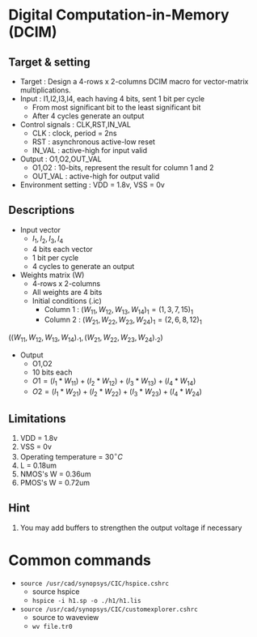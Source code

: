 # **Digital Computation-in-Memory (DCIM)**
## **Target & setting**
- Target : Design a 4-rows x 2-columns DCIM macro for vector-matrix multiplications.
- Input : I1,I2,I3,I4, each having 4 bits, sent 1 bit per cycle
    - From most significant bit to the least significant bit
    - After 4 cycles generate an output
- Control signals : CLK,RST,IN_VAL
    - CLK : clock, period = 2ns
    - RST : asynchronous active-low reset
    - IN_VAL : active-high for input valid
- Output : O1,O2,OUT_VAL
    - O1,O2 : 10-bits, represent the result for column 1 and 2
    - OUT_VAL : active-high for output valid
- Environment setting : VDD = 1.8v, VSS = 0v
## **Descriptions**
- Input vector
    - $I_1,I_2,I_3,I_4$
    - 4 bits each vector
    - 1 bit per cycle
    - 4 cycles to generate an output
- Weights matrix (W)
    - 4-rows x 2-columns
    - All weights are 4 bits
    - Initial conditions (.ic)
        - Column 1 : $(W_{11},W_{12},W_{13},W_{14})_1 = (1,3,7,15)_1$
        - Column 2 : $(W_{21},W_{22},W_{23},W_{24})_1 = (2,6,8,12)_1$

$(  ( W_{11},W_{12},W_{13},W_{14} ) ._1,
    ( W_{21},W_{22},W_{23},W_{24} ) ._2 )$

- Output 
    - O1,O2
    - 10 bits each
    - $O1 = (I_1 * W_{11}) + (I_2 * W_{12}) + (I_3 * W_{13}) + (I_4 * W_{14})$
    - $O2 = (I_1 * W_{21}) + (I_2 * W_{22}) + (I_3 * W_{23}) + (I_4 * W_{24})$
## **Limitations**
1. VDD = 1.8v
2. VSS = 0v
3. Operating temperature = $30 ^\circ C$
4. L = 0.18um
5. NMOS's W = 0.36um
6. PMOS's W = 0.72um

## **Hint**
1. You may add buffers to strengthen the output voltage if necessary

# Common commands
- `source /usr/cad/synopsys/CIC/hspice.cshrc`
    - source hspice
    - `hspice -i h1.sp -o ./h1/h1.lis`
- `source /usr/cad/synopsys/CIC/customexplorer.cshrc`
    - source to waveview
    - `wv file.tr0`